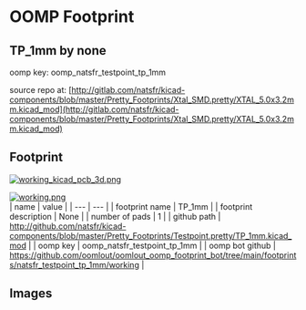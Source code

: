 # OOMP Footprint  
## TP_1mm  by none  
  
oomp key: oomp_natsfr_testpoint_tp_1mm  
  
source repo at: [http://gitlab.com/natsfr/kicad-components/blob/master/Pretty_Footprints/Xtal_SMD.pretty/XTAL_5.0x3.2mm.kicad_mod](http://gitlab.com/natsfr/kicad-components/blob/master/Pretty_Footprints/Xtal_SMD.pretty/XTAL_5.0x3.2mm.kicad_mod)  
## Footprint  
  
[![working_kicad_pcb_3d.png](working_kicad_pcb_3d_600.png)](working_kicad_pcb_3d.png)  
  
[![working.png](working_600.png)](working.png)  
| name | value | 
| --- | --- | 
| footprint name | TP_1mm | 
| footprint description | None | 
| number of pads | 1 | 
| github path | http://github.com/natsfr/kicad-components/blob/master/Pretty_Footprints/Testpoint.pretty/TP_1mm.kicad_mod | 
| oomp key | oomp_natsfr_testpoint_tp_1mm | 
| oomp bot github | https://github.com/oomlout/oomlout_oomp_footprint_bot/tree/main/footprints/natsfr_testpoint_tp_1mm/working | 
## Images  
